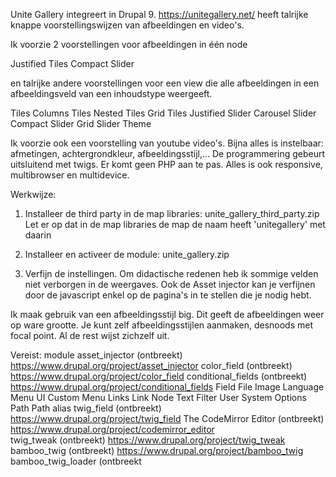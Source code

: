 Unite Gallery integreert in Drupal 9. https://unitegallery.net/ heeft talrijke knappe voorstellingswijzen van afbeeldingen en video's.

Ik voorzie 2 voorstellingen voor afbeeldingen in één node

Justified Tiles
Compact Slider

en talrijke andere voorstellingen voor een view die alle afbeeldingen in een afbeeldingsveld van een inhoudstype weergeeft.

Tiles Columns
Tiles Nested
Tiles Grid
Tiles Justified
Slider Carousel
Slider Compact
Slider Grid
Slider Theme

Ik voorzie ook een voorstelling van youtube video's. Bijna alles is instelbaar: afmetingen, achtergrondkleur, afbeeldingsstijl,... De programmering gebeurt uitsluitend met twigs. Er komt geen PHP aan te pas. Alles is ook responsive, multibrowser en multidevice.

Werkwijze:

1) Installeer de third party in de map libraries: unite_gallery_third_party.zip  Let er op dat in de map libraries de map de naam heeft 'unitegallery' met daarin 

2) Installeer en activeer de module: unite_gallery.zip

3) Verfijn de instellingen. Om didactische redenen heb ik sommige velden niet verborgen in de weergaves. Ook de Asset injector kan je verfijnen door de javascript enkel op de pagina's in te stellen die je nodig hebt.

Ik maak gebruik van een afbeeldingsstijl big. Dit geeft de afbeeldingen weer op ware grootte. Je kunt zelf afbeeldingsstijlen aanmaken, desnoods met focal point.  Al de rest wijst zichzelf uit.


Vereist: module
asset_injector (ontbreekt)	    https://www.drupal.org/project/asset_injector
color_field    (ontbreekt)		  https://www.drupal.org/project/color_field
conditional_fields (ontbreekt)	https://www.drupal.org/project/conditional_fields
Field
File
Image
Language
Menu UI
Custom Menu Links
Link
Node
Text
Filter
User
System
Options
Path
Path alias
twig_field (ontbreekt) https://www.drupal.org/project/twig_field
The CodeMirror Editor (ontbreekt) https://www.drupal.org/project/codemirror_editor	
twig_tweak (ontbreekt) https://www.drupal.org/project/twig_tweak
bamboo_twig (ontbreekt) https://www.drupal.org/project/bamboo_twig
bamboo_twig_loader (ontbreekt
